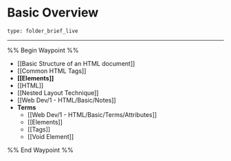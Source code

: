 # Basic Overview
 
```ccard
type: folder_brief_live
```
 
---

%% Begin Waypoint %%
- [[Basic Structure of an HTML document]]
- [[Common HTML Tags]]
- **[[Elements]]**
- [[HTML]]
- [[Nested Layout Technique]]
- [[Web Dev/1 - HTML/Basic/Notes]]
- **Terms**
	- [[Web Dev/1 - HTML/Basic/Terms/Attributes]]
	- [[Elements]]
	- [[Tags]]
	- [[Void Element]]

%% End Waypoint %%